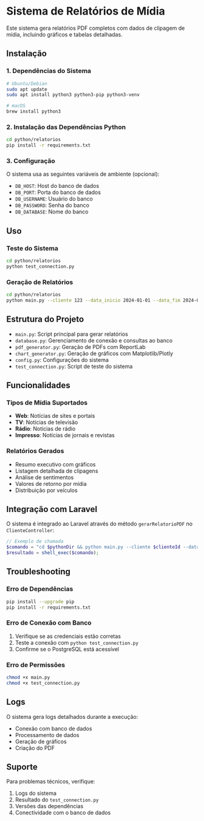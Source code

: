 # Sistema de Relatórios de Mídia

Este sistema gera relatórios PDF completos com dados de clipagem de mídia, incluindo gráficos e tabelas detalhadas.

## Instalação

### 1. Dependências do Sistema
```bash
# Ubuntu/Debian
sudo apt update
sudo apt install python3 python3-pip python3-venv

# macOS
brew install python3
```

### 2. Instalação das Dependências Python
```bash
cd python/relatorios
pip install -r requirements.txt
```

### 3. Configuração
O sistema usa as seguintes variáveis de ambiente (opcional):
- `DB_HOST`: Host do banco de dados
- `DB_PORT`: Porta do banco de dados
- `DB_USERNAME`: Usuário do banco
- `DB_PASSWORD`: Senha do banco
- `DB_DATABASE`: Nome do banco

## Uso

### Teste do Sistema
```bash
cd python/relatorios
python test_connection.py
```

### Geração de Relatórios
```bash
cd python/relatorios
python main.py --cliente 123 --data_inicio 2024-01-01 --data_fim 2024-01-31 --output relatorio.pdf
```

## Estrutura do Projeto

- `main.py`: Script principal para gerar relatórios
- `database.py`: Gerenciamento de conexão e consultas ao banco
- `pdf_generator.py`: Geração de PDFs com ReportLab
- `chart_generator.py`: Geração de gráficos com Matplotlib/Plotly
- `config.py`: Configurações do sistema
- `test_connection.py`: Script de teste do sistema

## Funcionalidades

### Tipos de Mídia Suportados
- **Web**: Notícias de sites e portais
- **TV**: Notícias de televisão
- **Rádio**: Notícias de rádio
- **Impresso**: Notícias de jornais e revistas

### Relatórios Gerados
- Resumo executivo com gráficos
- Listagem detalhada de clipagens
- Análise de sentimentos
- Valores de retorno por mídia
- Distribuição por veículos

## Integração com Laravel

O sistema é integrado ao Laravel através do método `gerarRelatorioPDF` no `ClienteController`:

```php
// Exemplo de chamada
$comando = "cd $pythonDir && python main.py --cliente $clienteId --data_inicio $dataInicio --data_fim $dataFim --output $nomeArquivo --filtros $filtrosJson";
$resultado = shell_exec($comando);
```

## Troubleshooting

### Erro de Dependências
```bash
pip install --upgrade pip
pip install -r requirements.txt
```

### Erro de Conexão com Banco
1. Verifique se as credenciais estão corretas
2. Teste a conexão com `python test_connection.py`
3. Confirme se o PostgreSQL está acessível

### Erro de Permissões
```bash
chmod +x main.py
chmod +x test_connection.py
```

## Logs

O sistema gera logs detalhados durante a execução:
- Conexão com banco de dados
- Processamento de dados
- Geração de gráficos
- Criação do PDF

## Suporte

Para problemas técnicos, verifique:
1. Logs do sistema
2. Resultado do `test_connection.py`
3. Versões das dependências
4. Conectividade com o banco de dados 